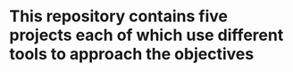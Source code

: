 # This repository contains five projects each of which use different tools to approach the objectives
